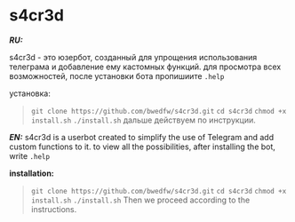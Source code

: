 # s4cr3d
***RU:***

s4cr3d - это юзербот, созданный для упрощения использования телеграма и добавление ему кастомных функций.
для просмотра всех возможностей, после установки бота пропишиите ```.help```

установка:
> ```git clone https://github.com/bwedfw/s4cr3d.git```
> ```cd s4cr3d```
> ```chmod +x install.sh```
> ```./install.sh```
дальше действуем по инструкции.



***EN:***
s4cr3d is a userbot created to simplify the use of Telegram and add custom functions to it.
to view all the possibilities, after installing the bot, write ```.help```

**installation:**
> ```git clone https://github.com/bwedfw/s4cr3d.git```
> ```cd s4cr3d```
> ```chmod +x install.sh```
> ```./install.sh```
Then we proceed according to the instructions.

